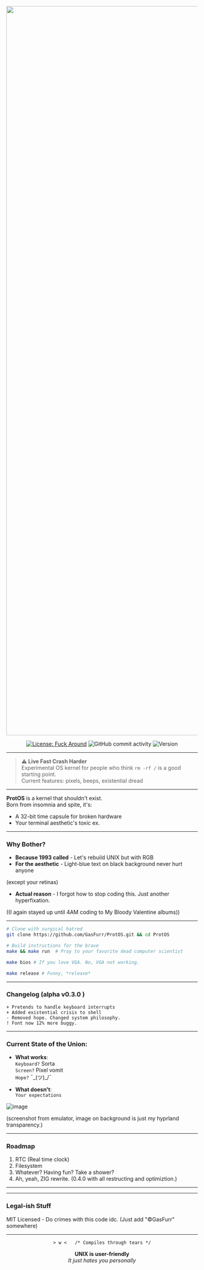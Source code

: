 <p align="center">
  <img src="https://github.com/user-attachments/assets/e597ff5e-c87b-4fc6-ba28-3a1fcadbf761" alt="ProtOS" width="1920">
</p>
<div align="center">

[![License: Fuck Around](https://img.shields.io/badge/license-MIT-red)](https://choosealicense.com/licenses/mit/)
![GitHub commit activity](https://img.shields.io/github/commit-activity/m/GasFurr/ProtOS?color=orange)
![Version](https://img.shields.io/badge/version-0.3.0--alpha-yellow)

</div>

---

> **⚠️ Live Fast Crash Harder**  
> Experimental OS kernel for people who think `rm -rf /` is a good starting point.  
> Current features: pixels, beeps, existential dread

---

**ProtOS** is a kernel that shouldn't exist.  
Born from insomnia and spite, it's:

- A 32-bit time capsule for broken hardware
- Your terminal aesthetic's toxic ex.

---

### **Why Bother?**
- **Because 1993 called** - Let's rebuild UNIX but with RGB  
- **For the aesthetic** - Light-blue text on black background never hurt anyone 

(except your retinas)  
- **Actual reason** - I forgot how to stop coding this. Just another hyperfixation.

((I again stayed up until 4AM coding to My Bloody Valentine albums))

---

```bash
# Clone with surgical hatred
git clone https://github.com/GasFurr/ProtOS.git && cd ProtOS

# Build instructions for the brave
make && make run  # Pray to your favorite dead computer scientist

make bios # If you love VGA. No, VGA not working.

make release # Funny, *release*
```

---

### **Changelog (alpha v0.3.0 )**
```
+ Pretends to handle keyboard interrupts
+ Added existential crisis to shell  
- Removed hope. Changed system philosophy.
! Font now 12% more buggy.
```

---

### Current State of the Union:
- **What works**:  
  `Keyboard?` Sorta  
  `Screen?` Pixel vomit  
  `Hope?` ¯\_(ツ)_/¯

- **What doesn't**:  
  `Your expectations`

![image](https://github.com/user-attachments/assets/c3ff4c8f-6063-4d34-996e-5e54c298992f)

(screenshot from emulator, image on background is just my hyprland transparency.)

---

### Roadmap
1. RTC (Real time clock)
2. Filesystem 
3. Whatever? Having fun? Take a shower?
4. Ah, yeah, ZIG rewrite. (0.4.0 with all restructing and optimiztion.)

---

---

### **Legal-ish Stuff**
MIT Licensed - Do crimes with this code idc.
(Just add "©GasFurr" somewhere)

---

<div align="center">
  
`> w <   /* Compiles through tears */`

**UNIX is user-friendly**  
*It just hates you personally*
</div>
